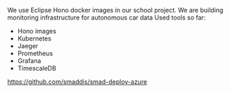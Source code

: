 We use Eclipse Hono docker images in our school project.
We are building monitoring infrastructure for autonomous car data 
Used tools so far:
* Hono images
* Kubernetes
* Jaeger
* Prometheus
* Grafana
* TimescaleDB


https://github.com/smaddis/smad-deploy-azure
